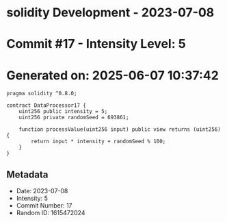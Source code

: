 ﻿# solidity Development - 2023-07-08
# Commit #17 - Intensity Level: 5
# Generated on: 2025-06-07 10:37:42
```solidity
pragma solidity ^0.8.0;

contract DataProcessor17 {
    uint256 public intensity = 5;
    uint256 private randomSeed = 693861;

    function processValue(uint256 input) public view returns (uint256) {
        return input * intensity + randomSeed % 100;
    }
}
```
## Metadata
- Date: 2023-07-08
- Intensity: 5
- Commit Number: 17
- Random ID: 1615472024
